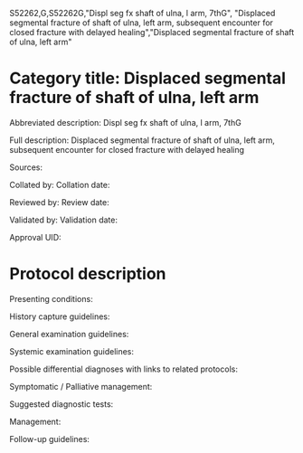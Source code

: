 S52262,G,S52262G,"Displ seg fx shaft of ulna, l arm, 7thG", "Displaced segmental fracture of shaft of ulna, left arm, subsequent encounter for closed fracture with delayed healing","Displaced segmental fracture of shaft of ulna, left arm"
# Category title: Displaced segmental fracture of shaft of ulna, left arm

Abbreviated description: Displ seg fx shaft of ulna, l arm, 7thG

Full description: Displaced segmental fracture of shaft of ulna, left arm, subsequent encounter for closed fracture with delayed healing

Sources:

Collated by:
Collation date:

Reviewed by:
Review date:

Validated by:
Validation date:

Approval UID:

# Protocol description

Presenting conditions:

History capture guidelines:

General examination guidelines:

Systemic examination guidelines:

Possible differential diagnoses with links to related protocols:

Symptomatic / Palliative management:

Suggested diagnostic tests:

Management:

Follow-up guidelines:
